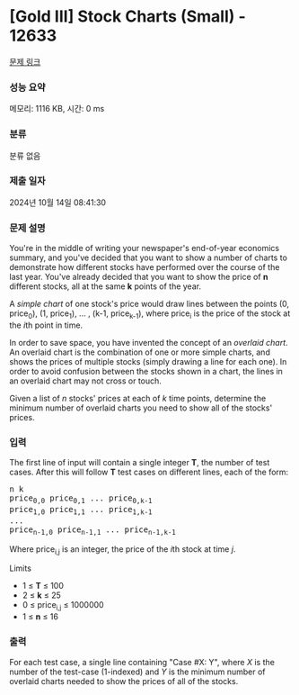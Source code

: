 # [Gold III] Stock Charts (Small) - 12633 

[문제 링크](https://www.acmicpc.net/problem/12633) 

### 성능 요약

메모리: 1116 KB, 시간: 0 ms

### 분류

분류 없음

### 제출 일자

2024년 10월 14일 08:41:30

### 문제 설명

<p>You're in the middle of writing your newspaper's end-of-year economics summary, and you've decided that you want to show a number of charts to demonstrate how different stocks have performed over the course of the last year. You've already decided that you want to show the price of <strong>n</strong> different stocks, all at the same <strong>k</strong> points of the year.</p>

<p>A <em>simple chart</em> of one stock's price would draw lines between the points (0, price<sub>0</sub>), (1, price<sub>1</sub>), ... , (k-1, price<sub>k-1</sub>), where price<sub>i</sub> is the price of the stock at the <em>i</em>th point in time.</p>

<p>In order to save space, you have invented the concept of an <em>overlaid chart</em>. An overlaid chart is the combination of one or more simple charts, and shows the prices of multiple stocks (simply drawing a line for each one). In order to avoid confusion between the stocks shown in a chart, the lines in an overlaid chart may not cross or touch.</p>

<p>Given a list of <em>n</em> stocks' prices at each of <em>k</em> time points, determine the minimum number of overlaid charts you need to show all of the stocks' prices.</p>

### 입력 

 <p>The first line of input will contain a single integer <strong>T</strong>, the number of test cases. After this will follow <strong>T</strong> test cases on different lines, each of the form:</p>

<pre>n k
price<sub>0,0</sub> price<sub>0,1</sub> ... price<sub>0,k-1</sub>
price<sub>1,0</sub> price<sub>1,1</sub> ... price<sub>1,k-1</sub>
...
price<sub>n-1,0</sub> price<sub>n-1,1</sub> ... price<sub>n-1,k-1</sub></pre>

<p>Where price<sub>i,j</sub> is an integer, the price of the <em>i</em>th stock at time <em>j</em>.</p>

<p>Limits</p>

<ul>
	<li>1 ≤ <strong>T</strong> ≤ 100</li>
	<li>2 ≤ <strong>k</strong> ≤ 25</li>
	<li>0 ≤ price<sub>i,j</sub> ≤ 1000000</li>
	<li>1 ≤ <strong>n</strong> ≤ 16</li>
</ul>

### 출력 

 <p>For each test case, a single line containing "Case #X: Y", where <em>X</em> is the number of the test-case (1-indexed) and <em>Y</em> is the minimum number of overlaid charts needed to show the prices of all of the stocks.</p>

